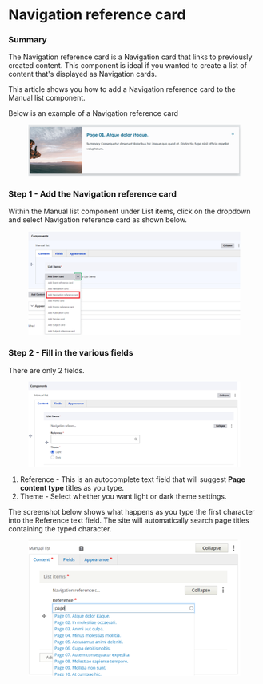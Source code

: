 # Navigation reference card

### Summary <a href="#navigationreferencecardcomponent-summary" id="navigationreferencecardcomponent-summary"></a>

The Navigation reference card is a Navigation card that links to previously created content. This component is ideal if you wanted to create a list of content that's displayed as Navigation cards.

This article shows you how to add a Navigation reference card to the Manual list component.

Below is an example of a Navigation reference card

<figure><img src="../../.gitbook/assets/image (73).png" alt=""><figcaption></figcaption></figure>

### Step 1 - Add the Navigation reference card <a href="#navigationreferencecardcomponent-step1-addthenavigationreferencecard" id="navigationreferencecardcomponent-step1-addthenavigationreferencecard"></a>

Within the Manual list component under List items, click on the dropdown and select Navigation reference card as shown below.

<figure><img src="../../.gitbook/assets/image (95).png" alt=""><figcaption></figcaption></figure>

### Step 2 - Fill in the various fields <a href="#navigationreferencecardcomponent-step2-fillinthevariousfields" id="navigationreferencecardcomponent-step2-fillinthevariousfields"></a>

There are only 2 fields.

<figure><img src="../../.gitbook/assets/image (13).png" alt=""><figcaption></figcaption></figure>

1. Reference - This is an autocomplete text field that will suggest **Page content type** titles as you type.
2. Theme - Select whether you want light or dark theme settings.

The screenshot below shows what happens as you type the first character into the Reference text field. The site will automatically search page titles containing the typed character.

<figure><img src="../../.gitbook/assets/image (29).png" alt=""><figcaption></figcaption></figure>
